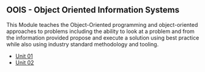 ## OOIS - Object Oriented Information Systems

This Module teaches the Object-Oriented programming and object-oriented approaches to problems including the ability to look at a problem and from the information provided propose and execute a solution using best practice while also using industry standard methodology and tooling.

- [Unit 01](/MyPortfolio/OOIS/Unit01.md)
- [Unit 02](/MyPortfolio/OOIS/Unit02.md)

